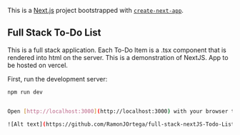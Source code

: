 This is a [Next.js](https://nextjs.org/) project bootstrapped with [`create-next-app`](https://github.com/vercel/next.js/tree/canary/packages/create-next-app).

## Full Stack To-Do List

This is a full stack application. Each To-Do Item is a .tsx component that is rendered into html on the server.
This is a demonstration of NextJS.
App to be  hosted on vercel.

First, run the development server:

```bash
npm run dev


Open [http://localhost:3000](http://localhost:3000) with your browser to see the result.

![Alt text](https://github.com/RamonJOrtega/full-stack-nextJS-Todo-List/blob/main/public/to%20do%20list%20app%20image.png)
